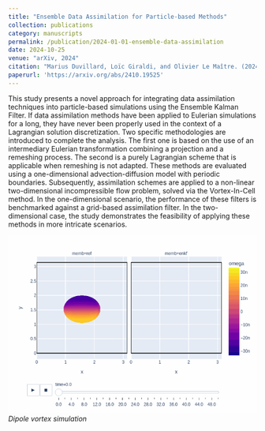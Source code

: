 ```yaml
---
title: "Ensemble Data Assimilation for Particle-based Methods"
collection: publications
category: manuscripts
permalink: /publication/2024-01-01-ensemble-data-assimilation
date: 2024-10-25
venue: "arXiv, 2024"
citation: "Marius Duvillard, Loïc Giraldi, and Olivier Le Maître. (2024) &quot;Ensemble Data Assimilation for Particle-based Methods.&quot; arXiv preprint arXiv:2410.19525"
paperurl: 'https://arxiv.org/abs/2410.19525'
---
```


This study presents a novel approach for integrating data assimilation techniques into particle-based simulations using the Ensemble Kalman Filter. If data assimilation methods have been applied to Eulerian simulations for a long, they have never been properly used in the context of a Lagrangian solution discretization. Two specific methodologies are introduced to complete the analysis. The first one is based on the use of an intermediary Eulerian transformation combining a projection and a remeshing process. The second is a purely Lagrangian scheme that is applicable when remeshing is not adapted. These methods are evaluated using a one-dimensional advection-diffusion model with periodic boundaries. Subsequently, assimilation schemes are applied to a non-linear two-dimensional incompressible flow problem, solved via the Vortex-In-Cell method. In the one-dimensional scenario, the performance of these filters is benchmarked against a grid-based assimilation filter. In the two-dimensional case, the study demonstrates the feasibility of applying these methods in more intricate scenarios.

![](/images/vortex.gif)
*Dipole vortex simulation*